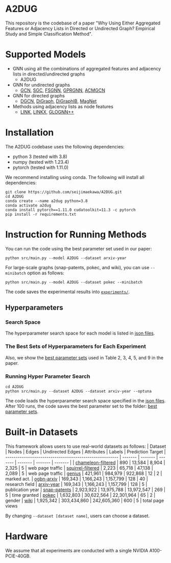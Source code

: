# A2DUG
This repository is the codebase of a paper "Why Using Either Aggregated Features or Adjacency Lists in Directed or Undirected Graph? Empirical Study and Simple Classification Method". 

# Supported Models

+ GNN using all the combinations of aggregated features and adjacency lists in directed/undirected graphs
  + A2DUG
+ GNN for undirected graphs
  + [GCN](https://github.com/tkipf/pygcn), [SGC](https://github.com/Tiiiger/SGC), [FSGNN](https://github.com/sunilkmaurya/FSGNN), [GPRGNN](https://github.com/jianhao2016/GPRGNN), [ACMGCN](https://github.com/SitaoLuan/ACM-GNN)
+ GNN for directed graphs
  + [DGCN](https://arxiv.org/abs/2004.13970), [DiGraph](https://github.com/flyingtango/DiGCN), [DiGraphIB](https://github.com/flyingtango/DiGCN), [MagNet](https://github.com/matthew-hirn/magnet)
+ Methods using adjacency lists as node features
  + [LINK](https://dl.acm.org/doi/10.1145/1526709.1526781), [LINKX](https://github.com/cuai/non-homophily-large-scale), [GLOGNN++](https://github.com/recklessronan/glognn)


# Installation
The A2DUG codebase uses the following dependencies:
+ python 3 (tested with 3.8)
+ numpy (tested with 1.23.4)
+ pytorch (tested with 1.11.0)

We recommend installing using conda. The following will install all dependencies:
```
git clone https://github.com/seijimaekawa/A2DUG.git
cd A2DUG
conda create --name a2dug python=3.8
conda activate a2dug
conda install pytorch==1.11.0 cudatoolkit=11.3 -c pytorch
pip install -r requirements.txt
```

# Instruction for Running Methods
You can run the code using the best parameter set used in our paper:
```
python src/main.py --model A2DUG --dataset arxiv-year 
```

For large-scale graphs (snap-patents, pokec, and wiki), you can use `--minibatch` option as follows:
```
python src/main.py --model A2DUG --dataset pokec --minibatch
```

The code saves the experimental results into [`experiments/`](https://github.com/seijimaekawa/A2DUG/tree/main/experiments).

## Hyperparameters
### Search Space
The hyperparameter search space for each model is listed in [json files](https://github.com/seijimaekawa/A2DUG/tree/main/config/search_space).
### The Best Sets of Hyperparameters for Each Experiment
Also, we show the [best parameter sets](https://github.com/seijimaekawa/A2DUG/tree/main/config/best_config_optuna) used in Table 2, 3, 4, 5, and 9 in the paper.

### Running Hyper Parameter Search
```
cd A2DUG
python src/main.py --dataset A2DUG --dataset arxiv-year --optuna
```

The code loads the hyperparameter search space specified in the [json files](https://github.com/seijimaekawa/A2DUG/tree/main/config/search_space). After 100 runs, the code saves the best parameter set to the folder: [best parameter sets](https://github.com/seijimaekawa/A2DUG/tree/main/config/best_config_optuna). 

# Built-in Datasets

This framework allows users to use real-world datasets as follows:
  | Dataset                                                 | Nodes | Edges | Undirected Edges | Attributes | Labels | Prediction Target 
  | ------------------------------------------------------- | ------- | ------- | ------- | ------- | ------- | ------- |
  | [chameleon-filtered](https://github.com/yandex-research/heterophilous-graphs)          | 890   | 13,584   |  8,904  |  2,325  |  5  | web page traffic
  | [squirrel-filtered](https://github.com/yandex-research/heterophilous-graphs)          | 2,223   | 65,718  |  47,138  |  2,089  |  5  | web page traffic
  | [genius]()          | 421,961 | 984,979 | 922,868 | 12 | 2 | marked act.
  | [ogbn-arxiv]() | 169,343 | 1,166,243 | 1,157,799 | 128 | 40 | research field
  | [arxiv-year]()  | 169,343 | 1,166,243 | 1,157,799 | 128 | 5 | publication year
  | [snap-patents]()  | 2,923,922 | 13,975,788 | 13,972,547 | 269 | 5 | time granted
  | [pokec]() | 1,632,803 | 30,622,564 | 22,301,964 | 65 |  2 | gender
  | [wiki]() | 1,925,342 | 303,434,860 | 242,605,360 | 600 | 5 | total page views
  <!-- | [Cora ml](https://github.com/kimiyoung/planetoid)        |   | 8,416   | 16,316   | 
  | [Citeseer](https://github.com/kimiyoung/planetoid)      | 3,327   | 4,715   | 
  | [Texas](https://openreview.net/forum?id=S1e2agrFvS)     | 183     | 295     |
  | [Wisconsin](https://openreview.net/forum?id=S1e2agrFvS) | 251     | 466     |
  | [Cornell](https://openreview.net/forum?id=S1e2agrFvS)   | 183     | 280     | -->

By changing `--dataset [dataset name]`, users can choose a dataset. 

# Hardware
We assume that all experiments are conducted with a single NVIDIA A100-PCIE-40GB. 
